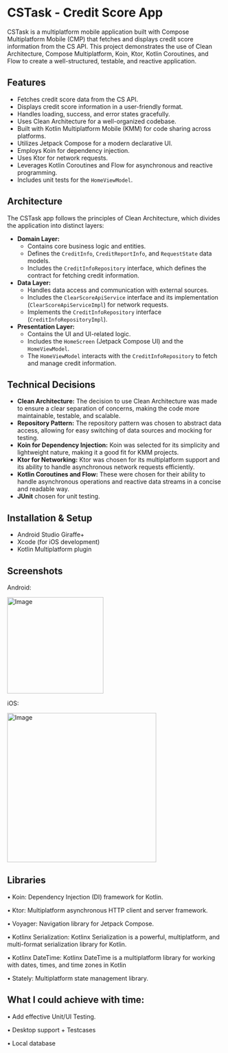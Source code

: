 # CSTask - Credit Score App

CSTask is a multiplatform mobile application built with Compose Multiplatform Mobile (CMP) that fetches and displays credit score information from the CS API. This project demonstrates the use of Clean Architecture, Compose Multiplatform, Koin, Ktor, Kotlin Coroutines, and Flow to create a well-structured, testable, and reactive application.

## Features

*   Fetches credit score data from the CS API.
*   Displays credit score information in a user-friendly format.
*   Handles loading, success, and error states gracefully.
*   Uses Clean Architecture for a well-organized codebase.
*   Built with Kotlin Multiplatform Mobile (KMM) for code sharing across platforms.
*   Utilizes Jetpack Compose for a modern declarative UI.
*   Employs Koin for dependency injection.
*   Uses Ktor for network requests.
*   Leverages Kotlin Coroutines and Flow for asynchronous and reactive programming.
*   Includes unit tests for the `HomeViewModel`.


## Architecture

The CSTask app follows the principles of Clean Architecture, which divides the application into distinct layers:

*   **Domain Layer:**
    *   Contains core business logic and entities.
    *   Defines the `CreditInfo`, `CreditReportInfo`, and `RequestState` data models.
    *   Includes the `CreditInfoRepository` interface, which defines the contract for fetching credit information.
*   **Data Layer:**
    *   Handles data access and communication with external sources.
    *   Includes the `ClearScoreApiService` interface and its implementation (`ClearScoreApiServiceImpl`) for network requests.
    *   Implements the `CreditInfoRepository` interface (`CreditInfoRepositoryImpl`).
*   **Presentation Layer:**
    *   Contains the UI and UI-related logic.
    *   Includes the `HomeScreen` (Jetpack Compose UI) and the `HomeViewModel`.
    *   The `HomeViewModel` interacts with the `CreditInfoRepository` to fetch and manage credit information.

## Technical Decisions

*   **Clean Architecture:** The decision to use Clean Architecture was made to ensure a clear separation of concerns, making the code more maintainable, testable, and scalable.
*   **Repository Pattern:** The repository pattern was chosen to abstract data access, allowing for easy switching of data sources and mocking for testing.
*   **Koin for Dependency Injection:** Koin was selected for its simplicity and lightweight nature, making it a good fit for KMM projects.
*   **Ktor for Networking:** Ktor was chosen for its multiplatform support and its ability to handle asynchronous network requests efficiently.
*   **Kotlin Coroutines and Flow:** These were chosen for their ability to handle asynchronous operations and reactive data streams in a concise and readable way.
*   **JUnit** chosen for unit testing.

## Installation & Setup

* Android Studio Giraffe+
* Xcode (for iOS development)
* Kotlin Multiplatform plugin

## Screenshots

Android:

<img width="224" alt="Image" src="https://github.com/user-attachments/assets/15127b21-c88c-491b-8214-a014ca06231f" />

iOS:

<img width="347" alt="Image" src="https://github.com/user-attachments/assets/e2606a12-41a3-4a60-9a58-bdb9babe357a" />

## Libraries 

• Koin: Dependency Injection (DI) framework for Kotlin.

• Ktor: Multiplatform asynchronous HTTP client and server framework.

• Voyager: Navigation library for Jetpack Compose.

• Kotlinx Serialization: Kotlinx Serialization is a powerful, multiplatform, and multi-format serialization library for Kotlin.

• Kotlinx DateTime: Kotlinx DateTime is a multiplatform library for working with dates, times, and time zones in Kotlin

• Stately: Multiplatform state management library.


## What I could achieve with time:

• Add effective Unit/UI Testing.

• Desktop support + Testcases

• Local database 
